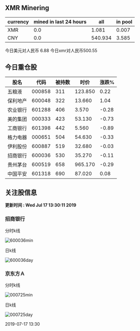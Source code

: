 ## XMR Minering

|currency|mined in last 24 hours|all|in pool|
|---|---|---|---|
|XMR|0.0|1.081|0.007|
|CNY|0.0|540.934|3.585|

今日美元对人民币 6.88	今日xmr对人民币500.55


## 今日重仓股 

|股名|代码|被持数|时价|涨跌%|
|---|---|---|---|---|
|五粮液|000858|311|123.850|0.22|
|保利地产|600048|322|13.660|1.04|
|农业银行|601288|406|3.570|-0.28|
|美的集团|000333|423|53.130|-0.73|
|工商银行|601398|442|5.560|-0.89|
|格力电器|000651|504|54.630|-0.33|
|伊利股份|600887|519|32.680|-0.03|
|招商银行|600036|530|35.270|-0.11|
|贵州茅台|600519|658|965.170|-0.29|
|中国平安|601318|690|87.020|0.08|

## 关注股信息
**更新时间 : Wed Jul 17 13:30:11 2019**
### 招商银行 
分时k线

![600036min](http://image.sinajs.cn/newchart/min/n/sh600036.gif)

日k线

![600036day](http://image.sinajs.cn/newchart/daily/n/sh600036.gif)

### 京东方Ａ 
分时k线

![000725min](http://image.sinajs.cn/newchart/min/n/sz000725.gif)

日k线

![000725day](http://image.sinajs.cn/newchart/daily/n/sz000725.gif)

2019-07-17 13:30